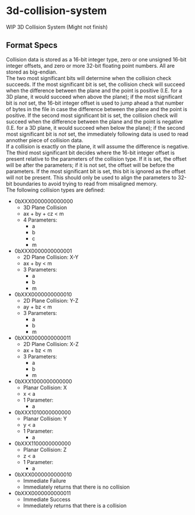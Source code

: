 # 3d-collision-system
WIP 3D Collision System (Might not finish)<br>
## Format Specs
Collision data is stored as a 16-bit integer type, zero or one unsigned 16-bit integer offsets, and zero or more 32-bit floating point numbers. All are stored as big-endian.  
The two most significant bits will determine when the collision check succeeds. If the most significant bit is set, the collision check will succeed when the difference between the plane and the point is positive (I.E. for a 3D plane, it would succeed when above the plane); if the most significant bit is *not* set, the 16-bit integer offset is used to jump ahead a that number of bytes in the file in case the difference between the plane and the point is positive. If the second most significant bit is set, the collision check will succeed when the difference between the plane and the point is negative (I.E. for a 3D plane, it would succeed when below the plane); if the second most significant bit is *not* set, the immediately following data is used to read annother piece of collision data.  
If a collision is exactly on the plane, it will assume the difference is negative.  
The third most significant bit decides where the 16-bit integer offset is present relative to the parameters of the collision type. If it is set, the offset will be after the parameters; if it is not set, the offset will be before the parameters. If the most significant bit is set, this bit is ignored as the offset will not be present. This should only be used to align the parameters to 32-bit boundaries to avoid trying to read from misaligned memory.  
The following collision types are defined:
- 0bXXX0000000000000
  - 3D Plane Collision
  - ax + by + cz < m
  - 4 Parameters:
    - a
    - b
    - c
    - m
- 0bXXX0000000000001
  - 2D Plane Collision: X-Y
  - ax + by < m
  - 3 Parameters:
    - a
    - b
    - m
- 0bXXX0000000000010
  - 2D Plane Collision: Y-Z
  - ay + bz < m
  - 3 Parameters:
    - a
    - b
    - m
- 0bXXX0000000000011
  - 2D Plane Collision: X-Z
  - ax + bz < m
  - 3 Parameters:
    - a
    - b
    - m
- 0bXXX1000000000000
  - Planar Collision: X
  - x < a
  - 1 Parameter:
    - a
- 0bXXX1010000000000
  - Planar Collision: Y
  - y < a
  - 1 Parameter:
    - a
- 0bXXX1100000000000
  - Planar Collision: Z
  - z < a
  - 1 Parameter:
    - a
- 0bXXX0000000000010
  - Immediate Failure
  - Immediately returns that there is no collision
- 0bXXX0000000000011
  - Immediate Success
  - Immediately returns that there is a collision
